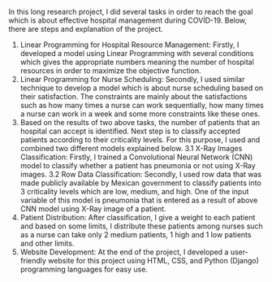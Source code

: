 In this long research project, I did several tasks in order to reach the goal which is about effective hospital management during COVİD-19. Below, there are steps and explanation of the project.
1. Linear Programming for Hospital Resource Management:
Firstly, I developed a model using Linear Programming with several conditions which gives the appropriate numbers meaning the number of hospital resources in order to maximize the objective function.
2. Linear Programming for Nurse Scheduling:
Secondly, I used similar technique to develop a model which is about nurse scheduling based on their satisfaction. The constraints are mainly about the satisfactions such as how many times a nurse can work sequentially, how many times a nurse can work in a week and some more constraints like these ones.
3. Based on the results of two above tasks, the number of patients that an hospital can accept is identified. Next step is to classify accepted patients according to their criticality levels. For this purpose, I used and combined two different models explained below.
3.1 X-Ray Images Classification:
Firstly, I trained a Convolutional Neural Network (CNN) model to classify whether a patient has pneumonia or not using X-Ray images.
3.2 Row Data Classification:
Secondly, I used row data that was made publicly available by Mexican government to classify patients into 3 criticality levels which are low, medium, and high. One of the input variable of this model is pneumonia that is entered as a result of above CNN model using X-Ray image of a patient.
4. Patient Distribution:
After classification, I give a weight to each patient and based on some limits, I distribute these patients among nurses such as a nurse can take only 2 medium patients, 1 high and 1 low patients and other limits.
5. Website Development:
At the end of the project, I developed a user-friendly website for this project using HTML, CSS, and Python (Django) programming languages for easy use.
